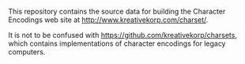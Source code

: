 This repository contains the source data for building the Character Encodings web site at http://www.kreativekorp.com/charset/.

It is not to be confused with https://github.com/kreativekorp/charsets, which contains implementations of character encodings for legacy computers.
